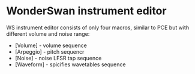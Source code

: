 # WonderSwan instrument editor

WS instrument editor consists of only four macros, similar to PCE but with different volume and noise range:

- [Volume] - volume sequence
- [Arpeggio] - pitch sequencr
- [Noise] - noise LFSR tap sequence
- [Waveform] - spicifies wavetables sequence
